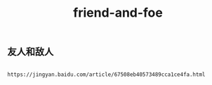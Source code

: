 ﻿---
layout: default
title: friend-and-foe
---
## 友人和敌人
```

https://jingyan.baidu.com/article/67508eb40573489cca1ce4fa.html

```
